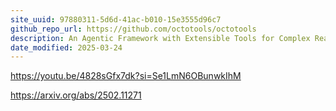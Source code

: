 ```yaml
---
site_uuid: 97880311-5d6d-41ac-b010-15e3555d96c7
github_repo_url: https://github.com/octotools/octotools
description: An Agentic Framework with Extensible Tools for Complex Reasoning
date_modified: 2025-03-24
---
```



https://youtu.be/4828sGfx7dk?si=Se1LmN6OBunwkIhM

https://arxiv.org/abs/2502.11271


